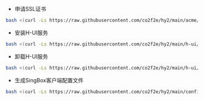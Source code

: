 * 申请SSL证书
```bash
bash <(curl -Ls https://raw.githubusercontent.com/co2f2e/hy2/main/acme/acme_2.0.sh)
```

* 安装H-UI服务
```bash
bash <(curl -Ls https://raw.githubusercontent.com/co2f2e/hy2/main/h-ui/install_hui.sh)
```

* 卸载H-UI服务
```bash
bash <(curl -Ls https://raw.githubusercontent.com/co2f2e/hy2/main/h-ui/uninstall_hui.sh)
```

* 生成SingBox客户端配置文件
```bash
bash <(curl -Ls https://raw.githubusercontent.com/co2f2e/hy2/main/config/create_singbox_config.sh)
```






